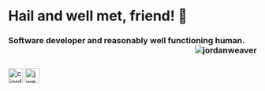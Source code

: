 <h1 align="left">Hail and well met, friend! 👋</h1>
<h3 align="left">Software developer and reasonably well functioning human. <img align="right" src="https://komarev.com/ghpvc/?username=jordanweaver" alt="jordanweaver" /> </h3>
<br /> 
<p align="left">
<a href="https://linkedin.com/in/cjordanweaver" target="blank"><img align="center" src="https://cdn.jsdelivr.net/npm/simple-icons@3.0.1/icons/linkedin.svg" alt="cjordanweaver" height="30" width="30" /></a>
<a href="https://stackoverflow.com/users/jweaver" target="blank"><img align="center" src="https://cdn.jsdelivr.net/npm/simple-icons@3.0.1/icons/stackoverflow.svg" alt="jweaver" height="30" width="30" /></a>
</p>
